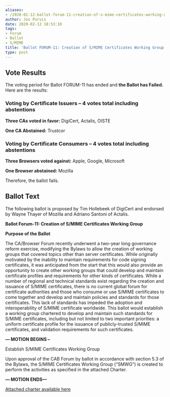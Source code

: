 ```yaml
---
aliases:
- /2020-02-12-ballot-forum-11-creation-of-s-mime-certificates-working-group/
author: Jos Purvis
date: 2020-02-12 18:53:10
tags:
- Forum
- Ballot
- S/MIME
title: 'Ballot FORUM-11: Creation of S/MIME Certificates Working Group'
type: post
---
```


## Vote Results

The voting period for Ballot FORUM-11 has ended and **the Ballot has Failed.** Here are the results:

### Voting by Certificate Issuers – 4 votes total including abstentions 

**Three CAs voted in favor:** DigiCert, Actalis, OISTE

**One CA Abstained:** Trustcor

### Voting by Certificate Consumers – 4 votes total including abstentions 

**Three Browsers voted against:** Apple, Google, Microsoft

**One Browser abstained:** Mozilla

Therefore, the ballot fails.

## Ballot Text 

The following ballot is proposed by Tim Hollebeek of DigiCert and endorsed by Wayne Thayer of Mozilla and Adriano Santoni of Actalis.

**Ballot Forum-11: Creation of S/MIME Certificates Working Group**

**Purpose of the Ballot**

The CA/Browser Forum recently underwent a two-year long governance reform exercise, modifying the Bylaws to allow the creation of working groups that covered topics other than server certificates. While originally motivated by the inability to maintain requirements for code signing certificates, it was anticipated from the start that this would also provide an opportunity to create other working groups that could develop and maintain certificate profiles and requirements for other kinds of certificates. While a number of regional and technical standards exist regarding the creation and issuance of S/MIME certificates, there is no current global forum for certificate authorities and those who consume or use S/MIME certificates to come together and develop and maintain policies and standards for those certificates. This lack of standards has impeded the adoption and interoperability of S/MIME certificate worldwide. This ballot would establish a working group chartered to develop and maintain such standards for S/MIME certificates, including but not limited to two important priorities: a uniform certificate profile for the issuance of publicly-trusted S/MIME certificates, and validation requirements for such certificates.

**— MOTION BEGINS –**

Establish S/MIME Certificates Working Group

Upon approval of the CAB Forum by ballot in accordance with section 5.3 of the Bylaws, the S/MIME Certificates Working Group (“SMWG”) is created to perform the activities as specified in the attached Charter.

**— MOTION ENDS—**

[Attached charter available here][1]

[1]: /?attachment_id=3451